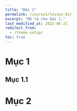 ```yaml
---
title: "Bài 1"
permalink: /course1/lesson-01/
excerpt: "Mô tả cho bài 1."
last_modified_at: 2022-06-21
redirect_from:
  - /theme-setup/
toc: true
---
```


# Mục 1

## Mục 1.1

# Mục 2